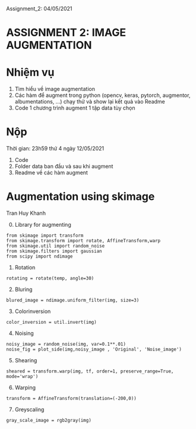 Assignment_2: 04/05/2021
# ASSIGNMENT 2: IMAGE AUGMENTATION
# Nhiệm vụ
1. Tìm hiểu về image augmentation
2. Các hàm để augment trong python (opencv, keras, pytorch, augmentor, albumentations, ...) chạy thử và show lại kết quả vào Readme
3. Code 1 chương trình augment 1 tập data tùy chọn
# Nộp
Thời gian: 23h59 thứ 4 ngày 12/05/2021
1. Code
2. Folder data ban đầu và sau khi augment
3. Readme về các hàm augment

# Augmentation using skimage

Tran Huy Khanh

0. Library for augmenting

```
from skimage import transform
from skimage.transform import rotate, AffineTransform,warp
from skimage.util import random_noise
from skimage.filters import gaussian
from scipy import ndimage
```
1. Rotation

```
rotating = rotate(temp, angle=30)
```

2. Bluring

```
blured_image = ndimage.uniform_filter(img, size=3)
```

3. Colorinversion

```
color_inversion = util.invert(img)
```

4. Noising

```
noisy_image = random_noise(img, var=0.1**.01)
noise_fig = plot_side(img,noisy_image , 'Original', 'Noise_image')
```

5. Shearing

```
sheared = transform.warp(img, tf, order=1, preserve_range=True, mode='wrap')
```

6. Warping

```
transform = AffineTransform(translation=(-200,0)) 
```

7. Greyscaling

```
gray_scale_image = rgb2gray(img)
```